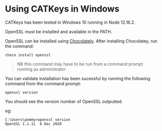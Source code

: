 # Using CATKeys in Windows

CATKeys has been tested in Windows 10 running in Node 12.16.2.

OpenSSL must be installed and available in the PATH.

OpenSSL can be installed using [Chocolately](https://chocolatey.org/). After installing Chocolatey, run the command:

```
choco install openssl
```

> NB this command may have to be run from a command prompt running as administrator

You can validate installation has been sucessful by running the following command from the command prompt:

```
openssl version
```

You should see the version number of OpenSSL outputted.

eg:

```
C:\Users\pommy>openssl version
OpenSSL 1.1.1i  8 Dec 2020
```
